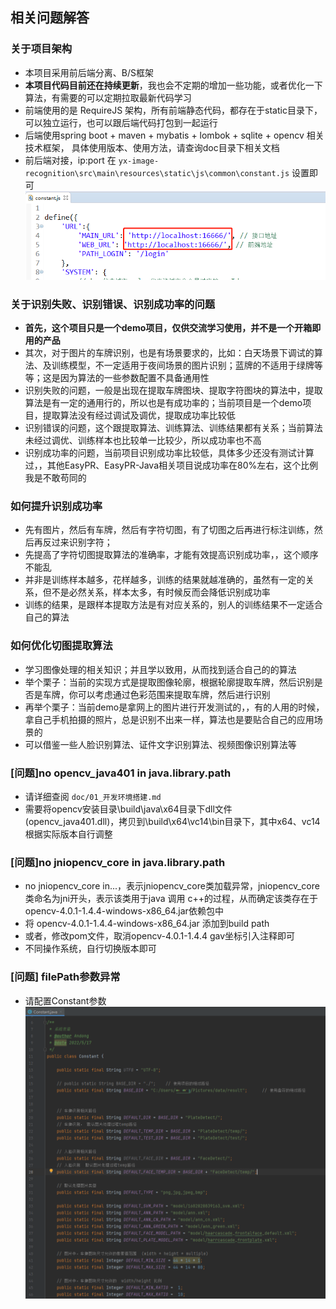 ## 相关问题解答

### 关于项目架构
- 本项目采用前后端分离、B/S框架
- **本项目代码目前还在持续更新**，我也会不定期的增加一些功能，或者优化一下算法，有需要的可以定期拉取最新代码学习
- 前端使用的是 RequireJS 架构，所有前端静态代码，都存在于static目录下，可以独立运行，也可以跟后端代码打包到一起运行
- 后端使用spring boot + maven + mybatis + lombok + sqlite + opencv 相关技术框架， 具体使用版本、使用方法，请查询doc目录下相关文档
- 前后端对接，ip:port 在 `yx-image-recognition\src\main\resources\static\js\common\constant.js` 设置即可
![20201115170608.png](./pic/20201115170608.png)

### 关于识别失败、识别错误、识别成功率的问题
- **首先，这个项目只是一个demo项目，仅供交流学习使用，并不是一个开箱即用的产品**
- 其次，对于图片的车牌识别，也是有场景要求的，比如：白天场景下调试的算法、及训练模型，不一定适用于夜间场景的图片识别；蓝牌的不适用于绿牌等等；这是因为算法的一些参数配置不具备通用性
- 识别失败的问题，一般是出现在提取车牌图块、提取字符图块的算法中，提取算法是有一定的通用行的，所以也是有成功率的；当前项目是一个demo项目，提取算法没有经过调试及调优，提取成功率比较低
- 识别错误的问题，这个跟提取算法、训练算法、训练结果都有关系；当前算法未经过调优、训练样本也比较单一比较少，所以成功率也不高
- 识别成功率的问题，当前项目识别成功率比较低，具体多少还没有测试计算过，，其他EasyPR、EasyPR-Java相关项目说成功率在80%左右，这个比例我是不敢苟同的

### 如何提升识别成功率
- 先有图片，然后有车牌，然后有字符切图，有了切图之后再进行标注训练，然后再反过来识别字符；
- 先提高了字符切图提取算法的准确率，才能有效提高识别成功率，，这个顺序不能乱
- 并非是训练样本越多，花样越多，训练的结果就越准确的，虽然有一定的关系，但不是必然关系，样本太多，有时候反而会降低识别成功率
- 训练的结果，是跟样本提取方法是有对应关系的，别人的训练结果不一定适合自己的算法

### 如何优化切图提取算法
- 学习图像处理的相关知识；并且学以致用，从而找到适合自己的的算法
- 举个栗子：当前的实现方式是提取图像轮廓，根据轮廓提取车牌，然后识别是否是车牌，你可以考虑通过色彩范围来提取车牌，然后进行识别
- 再举个栗子：当前demo是拿网上的图片进行开发测试的，，有的人用的时候，拿自己手机拍摄的照片，总是识别不出来一样，算法也是要贴合自己的应用场景的
- 可以借鉴一些人脸识别算法、证件文字识别算法、视频图像识别算法等

### [问题]no opencv_java401 in java.library.path
- 请详细查阅 `doc/01_开发环境搭建.md`
- 需要将opencv安装目录\build\java\x64目录下dll文件(opencv_java401.dll)，拷贝到\build\x64\vc14\bin目录下，其中x64、vc14根据实际版本自行调整

### [问题]no jniopencv_core in java.library.path
- no jniopencv_core in...，表示jniopencv_core类加载异常，jniopencv_core类命名为jni开头，表示该类用于java 调用 c++的过程，从而确定该类存在于 opencv-4.0.1-1.4.4-windows-x86_64.jar依赖包中
- 将 opencv-4.0.1-1.4.4-windows-x86_64.jar 添加到build path
- 或者，修改pom文件，取消opencv-4.0.1-1.4.4 gav坐标引入注释即可
- 不同操作系统，自行切换版本即可

### [问题] filePath参数异常
 - 请配置Constant参数 ![filePath参数异常](./pic/readMe/微信截图_20220606114836.png)



